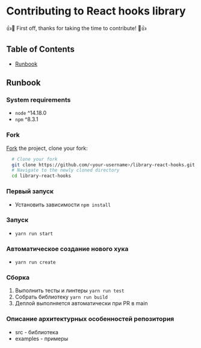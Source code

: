# Contributing to React hooks library

👍🎉 First off, thanks for taking the time to contribute! 🎉👍

## Table of Contents

- [Runbook](#runbook)

## Runbook <a name = "runbook"></a>

### System requirements

- `node` ^14.18.0
- `npm` ^8.3.1

### Fork

[Fork](https://help.github.com/articles/fork-a-repo/) the project, clone
your fork:
```sh
  # Clone your fork
  git clone https://github.com/<your-username>/library-react-hooks.git
  # Navigate to the newly cloned directory
  cd library-react-hooks
```

### Первый запуск

- Установить зависимости `npm install`

### Запуск

- `yarn run start`

### Автоматическое создание нового хука

- `yarn run create`

### Сборка

1. Выполнить тесты и линтеры `yarn run test`
2. Собрать библиотеку `yarn run build`
3. Деплой выполняется автоматически при PR в main

### Описание архитектурных особенностей репозитория

- src - библиотека
- examples - примеры
